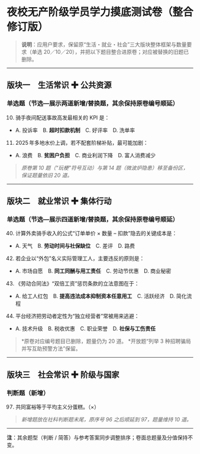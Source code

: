 # 夜校无产阶级学员学力摸底测试卷（整合修订版）

> **说明**：应用户要求，保留原“生活・就业・社会”三大版块整体框架与数量要求（单选 20／10／20），并把以下题目整合进原卷；对应被替换的旧题已删除。

---

## 版块一　生活常识 ✚ 公共资源

### 单选题（节选—展示两道新增/替换题，其余保持原卷编号顺延）

10. 骑手夜间配送事故高发最相关的 KPI 是：
   - A. 投诉率 B. **超时扣款机制** C. 好评率 D. 洗单率

11. 2025 年多地水价上调，若不配套阶梯补贴，最可能加剧：
   - A. 浪费 B. **贫困户负担** C. 商业利润下降 D. 富人消费减少

> *原卷第 10 题（“玩梗”符号互动）与第 14 题（微波炉隐患）移至备份区，保证题量依旧 20 道。*

---

## 版块二　就业常识 ✚ 集体行动

### 单选题（节选—展示四道新增/替换题，其余保持原卷编号顺延）

40. 计算外卖骑手收入的公式“订单单价 × 数量 – 扣款”隐去的关键成本是：
   - A. 天气 B. **劳动时间与社保缺位** C. 差评 D. 路费

42. 若企业以“外包”名义实际管理工人，主要违反的原则是：
   - A. 市场自愿 B. **同工同酬与用工责任** C. 劳动节优惠 D. 商业秘密

43. 《劳动合同法》“双倍工资”惩罚条款的立法意图在于：
   - A. 给工人红包 B. **提高违法成本抑制资本任意用工** C. 活跃经济 D. 简化流程

44. 平台经济把劳动者定性为“独立经营者”常被用来逃避：
   - A. 技术升级 B. 税收优惠 C. 职业荣誉 D. **社保与工伤责任**

> *原卷对应编号题目已删除，题量仍为 20 道。
> *开放题“列举 3 种招聘骗局并写互助预警方法”保留。

---

## 版块三　社会常识 ✚ 阶级与国家

### 判断题（新增）

97. 共同富裕等于平均主义分蛋糕。（×）

> *新增题放在社科判断题末尾，原序号 96 之后顺延到 97，题量维持 10 道。*

---

**注**：其余题型（判断 / 简答）与参考答案同步调整排序；卷面总题量及分值保持不变。

